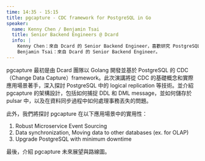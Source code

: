 ```yaml
---
time: 14:35 - 15:15
title: pgcapture - CDC framework for PostgreSQL in Go
speaker:
  name: Kenny Chen / Benjamin Tsai
  title: Senior Backend Engineers @ Dcard
  info: |
    Kenny Chen：來自 Dcard 的 Senior Backend Engineer，喜歡研究 PostgreSQL 跟寫技術文章。 
    Benjamin Tsai：來自 Dcard 的 Senior Backend Engineer。
---
```


pgcapture 最初是由 Dcard 團隊以 Golang 開發並基於 PostgreSQL 的 CDC（Change Data Capture）framework。此次演講將從 CDC 的基礎概念和實際應用場景著手，深入探討 PostgreSQL 中的 logical replication 等技術。並介紹 pgcapture 的架構設計，包括如何捕捉 DDL 和 DML message，並如何儲存於 pulsar 中，以及在資料同步過程中如何處理事務丟失的問題。

此外，我們將探討 pgcapture 在以下應用場景中的實用性：

1. Robust Microservice Event Sourcing
2. Data synchronization, Moving data to other databases (ex. for OLAP)
3. Upgrade PostgreSQL with minimum downtime

最後，介紹 pgcapture 未來展望與路線圖。
